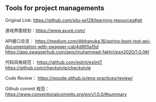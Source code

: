 ## Tools for project managements

Original Link: https://github.com/sjtu-se128/learning-resources#git

游戏界面规划：https://www.axure.com/

API接口总览：
https://medium.com/@bhanuka.16/spring-boot-rest-api-documentation-with-swagger-cab4d865a15d
https://app.swaggerhub.com/apis/muhammad-fakhri/psn2020/1.0.0#/

代码风格规范：
https://github.com/eslint/eslintT
https://github.com/checkstyle/checkstyle

Code Review：
https://google.github.io/eng-practices/review/

Github commit 规范：
https://www.conventionalcommits.org/en/v1.0.0/#summary
